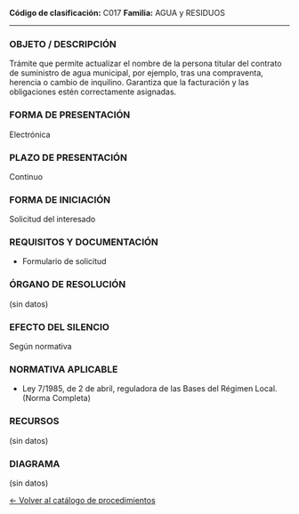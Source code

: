 
**Código de clasificación:** C017
**Familia:** AGUA y  RESIDUOS

---

### OBJETO / DESCRIPCIÓN

Trámite que permite actualizar el nombre de la persona titular del contrato de suministro de agua municipal, por ejemplo, tras una compraventa, herencia o cambio de inquilino. Garantiza que la facturación y las obligaciones estén correctamente asignadas.

### FORMA DE PRESENTACIÓN

Electrónica

### PLAZO DE PRESENTACIÓN

Continuo

### FORMA DE INICIACIÓN

Solicitud del interesado

### REQUISITOS Y DOCUMENTACIÓN

- Formulario de solicitud

### ÓRGANO DE RESOLUCIÓN

(sin datos)

### EFECTO DEL SILENCIO

Según normativa

### NORMATIVA APLICABLE

- Ley 7/1985, de 2 de abril, reguladora de las Bases del Régimen Local. (Norma Completa)

### RECURSOS

(sin datos)

### DIAGRAMA

(sin datos)


[← Volver al catálogo de procedimientos](../buscador.md)